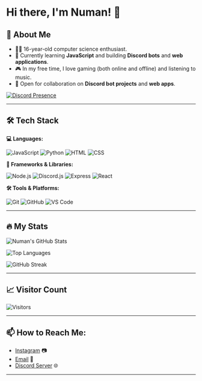# Hi there, I'm Numan! 👋

## 🚀 About Me
- 👨‍💻 16-year-old computer science enthusiast.
- 🌱 Currently learning **JavaScript** and building **Discord bots** and **web applications**.
- 🎮 In my free time, I love gaming (both online and offline) and listening to music.
- 💼 Open for collaboration on **Discord bot projects** and **web apps**.

[![Discord Presence](https://lanyard.cnrad.dev/api/877082451850178642)](https://discord.com/users/877082451850178642)

---

## 🛠 Tech Stack

**💻 Languages:**

![JavaScript](https://img.shields.io/badge/JavaScript-yellow?style=for-the-badge&logo=javascript&logoColor=white)
![Python](https://img.shields.io/badge/Python-blue?style=for-the-badge&logo=python&logoColor=white)
![HTML](https://img.shields.io/badge/HTML-orange?style=for-the-badge&logo=html5&logoColor=white)
![CSS](https://img.shields.io/badge/CSS-blue?style=for-the-badge&logo=css3&logoColor=white)

**🧰 Frameworks & Libraries:**

![Node.js](https://img.shields.io/badge/Node.js-green?style=for-the-badge&logo=node.js&logoColor=white)
![Discord.js](https://img.shields.io/badge/Discord.js-blue?style=for-the-badge&logo=discord&logoColor=white)
![Express](https://img.shields.io/badge/Express-grey?style=for-the-badge&logo=express&logoColor=white)
![React](https://img.shields.io/badge/React-blue?style=for-the-badge&logo=react&logoColor=white)

**🛠️ Tools & Platforms:**

![Git](https://img.shields.io/badge/Git-black?style=for-the-badge&logo=git&logoColor=white)
![GitHub](https://img.shields.io/badge/GitHub-black?style=for-the-badge&logo=github&logoColor=white)
![VS Code](https://img.shields.io/badge/VS%20Code-blue?style=for-the-badge&logo=visual-studio-code&logoColor=white)

---

## 🔥 My Stats

![Numan's GitHub Stats](https://github-readme-stats.vercel.app/api?username=Nuu-maan&show_icons=true&theme=radical&hide_border=true)

![Top Languages](https://github-readme-stats.vercel.app/api/top-langs/?username=Nuu-maan&layout=compact&theme=radical&hide_border=true)

![GitHub Streak](https://github-readme-streak-stats.herokuapp.com/?user=Nuu-maan&theme=radical&hide_border=true)

---

## 📈 Visitor Count

![Visitors](https://hits.sh/github.com/Nuu-maan.svg?style=for-the-badge)

---

## 📫 How to Reach Me:
- [Instagram](https://www.instagram.com/numan_.01) 📷
- [Email](mailto:helloo@contactnuman.xyz) 📧
- [Discord Server](https://discord.gg/delhites) 🌐

---
